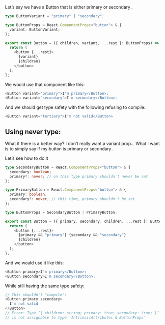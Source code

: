 Let’s say we have a Button that is either primary or secondary .

```ts
type ButtonVariant = "primary" | "secondary";

type ButtonProps = React.ComponentProps<"button"> & {
  variant: ButtonVariant;
};

export const Button = ({ children, variant, ...rest }: ButtonProps) => {
  return (
    <button {...rest}>
      {variant}
      {children}
    </button>
  );
};
```

We would use that component like this:

```ts
<Button variant="primary">I'm primary</Button>;
<Button variant="secondary">I'm secondary</Button>;
```

And we should get type safety with the following refusing to compile:

```ts
<Button variant="tertiary">I'm not valid</Button>
```

## Using never type:

What if there is a better way? I don’t really want a variant prop…
What I want is to simply say if my button is primary or secondary .

Let’s see how to do it

```ts
type SecondaryButton = React.ComponentProps<"button"> & {
  secondary: boolean;
  primary?: never; // on this type primary shouldn't never be set
};

type PrimaryButton = React.ComponentProps<"button"> & {
  primary: boolean;
  secondary?: never; // this time, primary shouldn't be set
};

type ButtonProps = SecondaryButton | PrimaryButton;

export const Button = ({ primary, secondary, children, ...rest }: ButtonProps) => {
  return (
    <button {...rest}>
      {primary && "primary"} {secondary && "secondary"}
      {children}
    </button>
  );
};
```

And we would use it like this:

```ts
<Button primary>I'm primary</Button>;
<Button secondary>I'm secondary</Button>;
```

While still having the same type safety:

```ts
// This shouldn't "compile":
<Button primary secondary>
  I'm not valid
</Button>
// Error: Type ‘{ children: string; primary: true; secondary: true; }’
// is not assignable to type ‘IntrinsicAttributes & ButtonProps’
```

